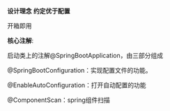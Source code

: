 **设计理念** **约定优于配置**

开箱即用 

**核心注解**:

启动类上的注解@SpringBootApplication，由三部分组成

@SpringBootConfiguration：实现配置文件的功能。

@EnableAutoConfiguration：打开自动配置的功能

@ComponentScan：spring组件扫描